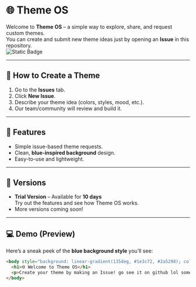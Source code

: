 # 🌐 Theme OS

Welcome to **Theme OS** – a simple way to explore, share, and request custom themes.  
You can create and submit new theme ideas just by opening an **Issue** in this repository.  
![Static Badge](https://img.shields.io/badge/any_theme-THEMEOS-blue)

---

## 🎨 How to Create a Theme
1. Go to the **Issues** tab.
2. Click **New Issue**.
3. Describe your theme idea (colors, styles, mood, etc.).
4. Our team/community will review and build it.

---

## 🌟 Features
- Simple issue-based theme requests.
- Clean, **blue-inspired background** design.
- Easy-to-use and lightweight.

---

## 🧪 Versions
- **Trial Version** – Available for **10 days**  
  Try out the features and see how Theme OS works.  
- More versions coming soon!

---

## 💻 Demo (Preview)
Here’s a sneak peek of the **blue background style** you’ll see:

```html
<body style="background: linear-gradient(135deg, #1e3c72, #2a5298); color: white; font-family: sans-serif; text-align: center; height: 100vh; display: flex; justify-content: center; align-items: center;">
  <h1>🌐 Welcome to Theme OS</h1>
  <p>Create your theme by making an Issue! go see it on github lol sometimes when im updating the web </p>
</body>

